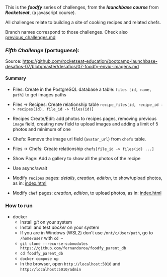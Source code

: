 This is the ***foodfy*** series of challenges, from the ***launchbase course*** from ***Rocketseat***, (a javascript course).  

All challenges relate to building a site of cooking recipes and related chefs.

Branch names correspond to those challenges. Check also [previous_challenges.md](previous_challenges.md)

### ***Fifth Challenge*** (portuguese):

Source: https://github.com/rocketseat-education/bootcamp-launchbase-desafios-07/blob/master/desafios/07-foodfy-envio-imagens.md

#### Summary

* Files: Create in the PostgreSQL database a table: `files [id, name, path]` to get images paths
* Files -> Recipes: Create relationship table `recipe_files[id, recipe_id -> recipes(id), file_id -> files(id)]`
* Recipes Create/Edit: add photos to recipes pages, removing previous `image` field, creating new field to upload images and adding a limit of 5 photos and minimum of one
* Chefs: Remove the image url field (`avatar_url`) from `chefs` table.
* Files -> Chefs: Create relationship `chefs[file_id -> files(id) ...]`
* Show Page: Add a gallery to show all the photos of the recipe
* Use async/await

* Modify `recipes` pages: *details*, *creation*, *edition*, to show/upload photos, as in: [index.html](https://raw.githack.com/rocketseat-education/bootcamp-launchbase-desafios-07/master/layouts/index.html)
* Modify `chef` pages: *creation*, *edition*, to upload photos, as in: [index.html](https://raw.githack.com/rocketseat-education/bootcamp-launchbase-desafios-07/master/layouts/index.html)


### How to run 

- docker
  * Install *git* on your system
  * Install and test *docker* on your system
  * If you are in Windows (WSL2) don't use `/mnt/c/User/path`, go to `/home/user` with `cd ~`
  * `git clone --recurse-submodules https://github.com/fernandoroa/foodfy_parent_db`
  * `cd foodfy_parent_db`
  * `docker compose up`
  * In the browser, open `http://localhost:5010` and `http://localhost:5010/admin`

